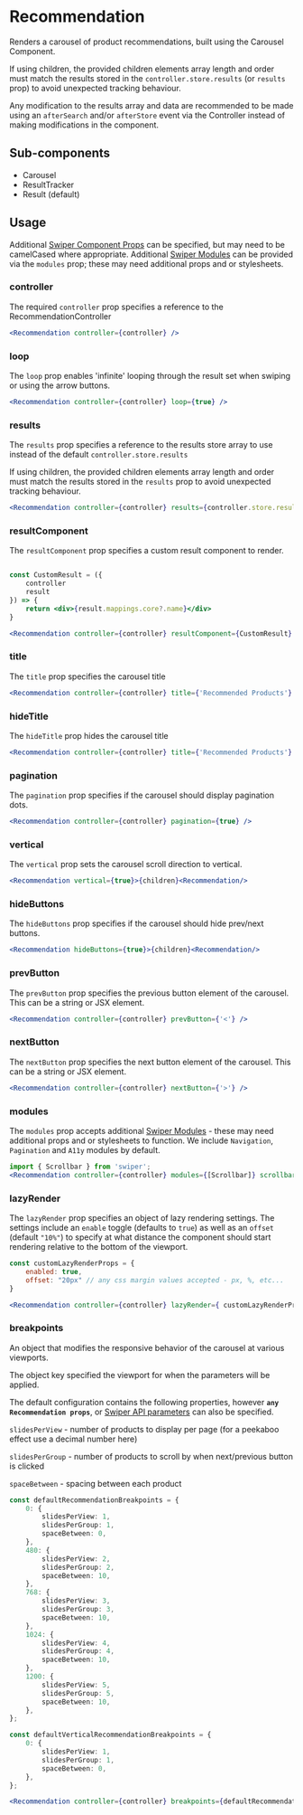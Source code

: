 # Recommendation

Renders a carousel of product recommendations, built using the Carousel Component.

If using children, the provided children elements array length and order must match the results stored in the `controller.store.results` (or `results` prop) to avoid unexpected tracking behaviour.

Any modification to the results array and data are recommended to be made using an `afterSearch` and/or `afterStore` event via the Controller instead of making modifications in the component.


## Sub-components
- Carousel
- ResultTracker
- Result (default)

## Usage

Additional [Swiper Component Props](https://swiperjs.com/react#swiper-props) can be specified, but may need to be camelCased where appropriate.
Additional [Swiper Modules](https://swiperjs.com/swiper-api#modules) can be provided via the `modules` prop; these may need additional props and or stylesheets.

### controller
The required `controller` prop specifies a reference to the RecommendationController

```jsx
<Recommendation controller={controller} />
```
### loop
The `loop` prop enables 'infinite' looping through the result set when swiping or using the arrow buttons.

```jsx
<Recommendation controller={controller} loop={true} />
```

### results
The `results` prop specifies a reference to the results store array to use instead of the default `controller.store.results`

If using children, the provided children elements array length and order must match the results stored in the `results` prop to avoid unexpected tracking behaviour.

```jsx
<Recommendation controller={controller} results={controller.store.results} />
```

### resultComponent
The `resultComponent` prop specifies a custom result component to render.

```jsx

const CustomResult = ({
	controller 
	result
}) => {
	return <div>{result.mappings.core?.name}</div>
}

<Recommendation controller={controller} resultComponent={CustomResult} />
```

### title
The `title` prop specifies the carousel title

```jsx
<Recommendation controller={controller} title={'Recommended Products'} />
```

### hideTitle
The `hideTitle` prop hides the carousel title

```jsx
<Recommendation controller={controller} title={'Recommended Products'} hideTitle={true} />
```

### pagination
The `pagination` prop specifies if the carousel should display pagination dots. 

```jsx
<Recommendation controller={controller} pagination={true} />
```

### vertical
The `vertical` prop sets the carousel scroll direction to vertical.

```jsx
<Recommendation vertical={true}>{children}<Recommendation/>
```

### hideButtons
The `hideButtons` prop specifies if the carousel should hide prev/next buttons.

```jsx
<Recommendation hideButtons={true}>{children}<Recommendation/>
```

### prevButton
The `prevButton` prop specifies the previous button element of the carousel. This can be a string or JSX element. 

```jsx
<Recommendation controller={controller} prevButton={'<'} />
```

### nextButton
The `nextButton` prop specifies the next button element of the carousel. This can be a string or JSX element. 

```jsx
<Recommendation controller={controller} nextButton={'>'} />
```

### modules
The `modules` prop accepts additional [Swiper Modules](https://swiperjs.com/swiper-api#modules) - these may need additional props and or stylesheets to function. We include `Navigation`, `Pagination` and `A11y` modules by default.

```jsx
import { Scrollbar } from 'swiper';
<Recommendation controller={controller} modules={[Scrollbar]} scrollbar={{ draggable: true }} />
```

### lazyRender 
The `lazyRender` prop specifies an object of lazy rendering settings. The settings include an `enable` toggle (defaults to `true`) as well as an `offset` (default `"10%"`) to specify at what distance the component should start rendering relative to the bottom of the viewport.

```jsx
const customLazyRenderProps = {
	enabled: true,
	offset: "20px" // any css margin values accepted - px, %, etc...
}

<Recommendation controller={controller} lazyRender={ customLazyRenderProps } />
```

### breakpoints
An object that modifies the responsive behavior of the carousel at various viewports. 

The object key specified the viewport for when the parameters will be applied. 

The default configuration contains the following properties, however **`any Recommendation props`**, or [Swiper API parameters](https://swiperjs.com/react#swiper-props) can also be specified. 

`slidesPerView` - number of products to display per page (for a peekaboo effect use a decimal number here)

`slidesPerGroup` - number of products to scroll by when next/previous button is clicked

`spaceBetween` - spacing between each product

```typescript
const defaultRecommendationBreakpoints = {
	0: {
		slidesPerView: 1,
		slidesPerGroup: 1,
		spaceBetween: 0,
	},
	480: {
		slidesPerView: 2,
		slidesPerGroup: 2,
		spaceBetween: 10,
	},
	768: {
		slidesPerView: 3,
		slidesPerGroup: 3,
		spaceBetween: 10,
	},
	1024: {
		slidesPerView: 4,
		slidesPerGroup: 4,
		spaceBetween: 10,
	},
	1200: {
		slidesPerView: 5,
		slidesPerGroup: 5,
		spaceBetween: 10,
	},
};

const defaultVerticalRecommendationBreakpoints = {
	0: {
		slidesPerView: 1,
		slidesPerGroup: 1,
		spaceBetween: 0,
	},
};
```

```jsx
<Recommendation controller={controller} breakpoints={defaultRecommendationBreakpoints} />
```
